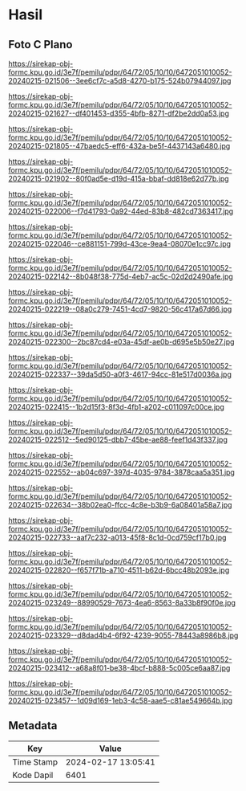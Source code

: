 # Hasil

## Foto C Plano

https://sirekap-obj-formc.kpu.go.id/3e7f/pemilu/pdpr/64/72/05/10/10/6472051010052-20240215-021506--3ee6cf7c-a5d8-4270-b175-524b07944097.jpg

https://sirekap-obj-formc.kpu.go.id/3e7f/pemilu/pdpr/64/72/05/10/10/6472051010052-20240215-021627--df401453-d355-4bfb-8271-df2be2dd0a53.jpg

https://sirekap-obj-formc.kpu.go.id/3e7f/pemilu/pdpr/64/72/05/10/10/6472051010052-20240215-021805--47baedc5-eff6-432a-be5f-4437143a6480.jpg

https://sirekap-obj-formc.kpu.go.id/3e7f/pemilu/pdpr/64/72/05/10/10/6472051010052-20240215-021902--80f0ad5e-d19d-415a-bbaf-dd818e62d77b.jpg

https://sirekap-obj-formc.kpu.go.id/3e7f/pemilu/pdpr/64/72/05/10/10/6472051010052-20240215-022006--f7d41793-0a92-44ed-83b8-482cd7363417.jpg

https://sirekap-obj-formc.kpu.go.id/3e7f/pemilu/pdpr/64/72/05/10/10/6472051010052-20240215-022046--ce881151-799d-43ce-9ea4-08070e1cc97c.jpg

https://sirekap-obj-formc.kpu.go.id/3e7f/pemilu/pdpr/64/72/05/10/10/6472051010052-20240215-022142--8b048f38-775d-4eb7-ac5c-02d2d2490afe.jpg

https://sirekap-obj-formc.kpu.go.id/3e7f/pemilu/pdpr/64/72/05/10/10/6472051010052-20240215-022219--08a0c279-7451-4cd7-9820-56c417a67d66.jpg

https://sirekap-obj-formc.kpu.go.id/3e7f/pemilu/pdpr/64/72/05/10/10/6472051010052-20240215-022300--2bc87cd4-e03a-45df-ae0b-d695e5b50e27.jpg

https://sirekap-obj-formc.kpu.go.id/3e7f/pemilu/pdpr/64/72/05/10/10/6472051010052-20240215-022337--39da5d50-a0f3-4617-94cc-81e517d0036a.jpg

https://sirekap-obj-formc.kpu.go.id/3e7f/pemilu/pdpr/64/72/05/10/10/6472051010052-20240215-022415--1b2d15f3-8f3d-4fb1-a202-c011097c00ce.jpg

https://sirekap-obj-formc.kpu.go.id/3e7f/pemilu/pdpr/64/72/05/10/10/6472051010052-20240215-022512--5ed90125-dbb7-45be-ae88-feef1d43f337.jpg

https://sirekap-obj-formc.kpu.go.id/3e7f/pemilu/pdpr/64/72/05/10/10/6472051010052-20240215-022552--ab04c697-397d-4035-9784-3878caa5a351.jpg

https://sirekap-obj-formc.kpu.go.id/3e7f/pemilu/pdpr/64/72/05/10/10/6472051010052-20240215-022634--38b02ea0-ffcc-4c8e-b3b9-6a08401a58a7.jpg

https://sirekap-obj-formc.kpu.go.id/3e7f/pemilu/pdpr/64/72/05/10/10/6472051010052-20240215-022733--aaf7c232-a013-45f8-8c1d-0cd759cf17b0.jpg

https://sirekap-obj-formc.kpu.go.id/3e7f/pemilu/pdpr/64/72/05/10/10/6472051010052-20240215-022820--f657f71b-a710-4511-b62d-6bcc48b2093e.jpg

https://sirekap-obj-formc.kpu.go.id/3e7f/pemilu/pdpr/64/72/05/10/10/6472051010052-20240215-023249--88990529-7673-4ea6-8563-8a33b8f90f0e.jpg

https://sirekap-obj-formc.kpu.go.id/3e7f/pemilu/pdpr/64/72/05/10/10/6472051010052-20240215-023329--d8dad4b4-6f92-4239-9055-78443a8986b8.jpg

https://sirekap-obj-formc.kpu.go.id/3e7f/pemilu/pdpr/64/72/05/10/10/6472051010052-20240215-023412--a68a8f01-be38-4bcf-b888-5c005ce6aa87.jpg

https://sirekap-obj-formc.kpu.go.id/3e7f/pemilu/pdpr/64/72/05/10/10/6472051010052-20240215-023457--1d09d169-1eb3-4c58-aae5-c81ae549664b.jpg


## Metadata

| Key        | Value               |
| ---------- | ------------------- |
| Time Stamp | 2024-02-17 13:05:41 |
| Kode Dapil | 6401                |



